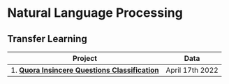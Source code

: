 # Natural Language Processing

## Transfer Learning 

| Project | Data |
| ----- |  -----|   
| 1. [**Quora Insincere Questions Classification**](https://github.com/vaasu2002/PROJECTS/blob/main/Artificial%20Neural%20Network/Bank_Churn.ipynb) | April 17th 2022 |
